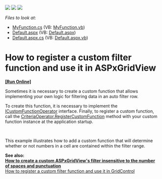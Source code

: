 <!-- default badges list -->
![](https://img.shields.io/endpoint?url=https://codecentral.devexpress.com/api/v1/VersionRange/128542149/12.1.8%2B)
[![](https://img.shields.io/badge/Open_in_DevExpress_Support_Center-FF7200?style=flat-square&logo=DevExpress&logoColor=white)](https://supportcenter.devexpress.com/ticket/details/E4099)
[![](https://img.shields.io/badge/📖_How_to_use_DevExpress_Examples-e9f6fc?style=flat-square)](https://docs.devexpress.com/GeneralInformation/403183)
<!-- default badges end -->
<!-- default file list -->
*Files to look at*:

* [MyFunction.cs](./CS/WebSite/App_Code/MyFunction.cs) (VB: [MyFunction.vb](./VB/WebSite/App_Code/MyFunction.vb))
* [Default.aspx](./CS/WebSite/Default.aspx) (VB: [Default.aspx](./VB/WebSite/Default.aspx))
* [Default.aspx.cs](./CS/WebSite/Default.aspx.cs) (VB: [Default.aspx.vb](./VB/WebSite/Default.aspx.vb))
<!-- default file list end -->
# How to register a custom filter function and use it in ASPxGridView
<!-- run online -->
**[[Run Online]](https://codecentral.devexpress.com/e4099/)**
<!-- run online end -->


<p>Sometimes it is necessary to create a custom function that allows implementing your own logic for filtering data in an auto filter row.</p>
<p>To create this function, it is necessary to implement the <a href="http://documentation.devexpress.com/#CoreLibraries/DevExpressDataFilteringICustomFunctionOperatorMembersTopicAll"><u>ICustomFunctionOperator</u></a> interface. Finally, to register a custom function, call the <a href="http://documentation.devexpress.com/#Silverlight/DevExpressDataFilteringCriteriaOperator_RegisterCustomFunctiontopic"><u>CriteriaOperator.RegisterCustomFunction</u></a> method with your custom function instance at the application startup.</p>
<br />
<p>This example illustrates how to add a custom function that will determine whether or not numbers in a cell are contained within the filter range.</p>
<p><strong>See also:</strong><strong><br /><a href="https://www.devexpress.com/Support/Center/p/E4836">How to create a custom ASPxGridView's filter insensitive to the number of spaces and punctuation</a> <br /> </strong><a href="https://www.devexpress.com/Support/Center/p/E3514">How to register a custom filter function and use it in GridControl</a></p>

<br/>


